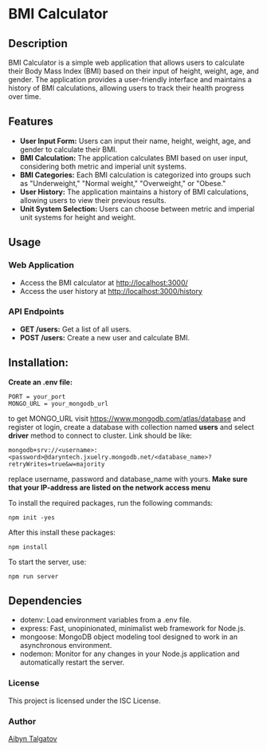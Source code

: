# BMI Calculator

## Description

BMI Calculator is a simple web application that allows users to calculate their Body Mass Index (BMI) based on their input of height, weight, age, and gender. The application provides a user-friendly interface and maintains a history of BMI calculations, allowing users to track their health progress over time.

## Features

- **User Input Form:** Users can input their name, height, weight, age, and gender to calculate their BMI.
- **BMI Calculation:** The application calculates BMI based on user input, considering both metric and imperial unit systems.
- **BMI Categories:** Each BMI calculation is categorized into groups such as "Underweight," "Normal weight," "Overweight," or "Obese."
- **User History:** The application maintains a history of BMI calculations, allowing users to view their previous results.
- **Unit System Selection:** Users can choose between metric and imperial unit systems for height and weight.

## Usage


### Web Application

- Access the BMI calculator at [http://localhost:3000/](http://localhost:3000)
- Access the user history at [http://localhost:3000/history](http://localhost:3000/history)

### API Endpoints

- **GET /users:** Get a list of all users.
- **POST /users:** Create a new user and calculate BMI.

## Installation:

**Create an .env file:**
```
PORT = your_port
MONGO_URL = your_mongodb_url
```

to get MONGO_URL visit https://www.mongodb.com/atlas/database and register ot login,
create a database with collection named **users** and select **driver** method to
connect to cluster. Link should be like:
```
mongodb+srv://<username>:<password>@daryntech.jxuelry.mongodb.net/<database_name>?retryWrites=true&w=majority
```
replace username, password and database_name with yours.
**Make sure that your IP-address are listed on the network access menu**



To install the required packages, run the following commands:
```
npm init -yes
```
After this install these packages:
```
npm install
```
To start the server, use:
```
npm run server
```


## Dependencies
* dotenv: Load environment variables from a .env file.
* express: Fast, unopinionated, minimalist web framework for Node.js.
* mongoose: MongoDB object modeling tool designed to work in an asynchronous environment.
* nodemon: Monitor for any changes in your Node.js application and automatically restart the server.
### License
This project is licensed under the ISC License.

### Author
[Aibyn Talgatov](https://t.me/a1byn)


